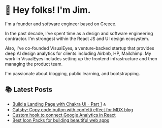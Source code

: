<h1> 👋 Hey folks! I'm Jim. </h1>

I'm a founder and software engineer based on Greece.

In the past decade, I've spent time as a design and software engineering contractor. I'm strongest within the React JS and UI design ecosystem.

Also, I've co-founded VisualEyes, a venture-backed startup that provides deep AI design analytics for clients including Airbnb, HP, Mailchimp. My work in VisualEyes includes setting up the frontend infrastructure and then managing the product team.

I'm passionate about blogging, public learning, and bootstrapping.

## 📚 Latest Posts

- [Build a Landing Page with Chakra UI - Part 1](https://www.jimraptis.com/blog/build-a-landing-page-with-chakra-ui-part-1/) 🔝
- [Gatsby: Copy code button with confetti effect for MDX blog](https://www.jimraptis.com/blog/gatsby-mdx-copy-code-button-with-confetti/)
- [Custom hook to connect Google Analytics in React](https://www.jimraptis.com/blog/custom-hook-to-connect-google-analytics-in-react/)
- [Best Icon Packs for building beautiful web apps](https://www.jimraptis.com/blog/best-icon-packs-for-building-beautiful-web-apps/)
